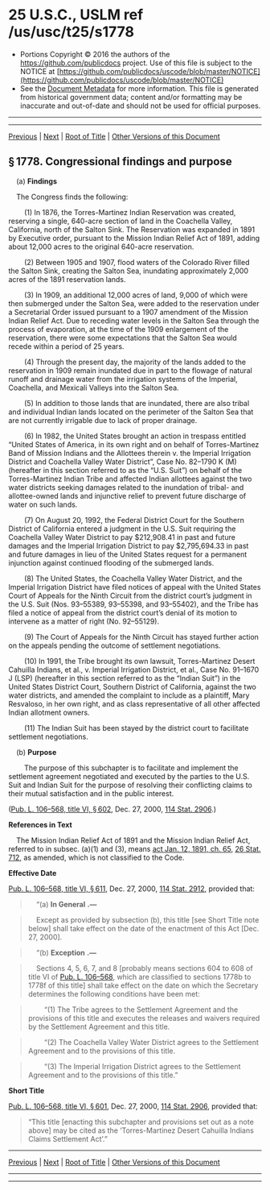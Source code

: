 ---
---

# 25 U.S.C., USLM ref /us/usc/t25/s1778

* Portions Copyright © 2016 the authors of the https://github.com/publicdocs project.
  Use of this file is subject to the NOTICE at [https://github.com/publicdocs/uscode/blob/master/NOTICE](https://github.com/publicdocs/uscode/blob/master/NOTICE)
* See the [Document Metadata](././../../../../..//README.md) for more information.
  This file is generated from historical government data; content and/or formatting may be inaccurate and out-of-date and should not be used for official purposes.

----------
----------

[Previous](./../../../../..//us/usc/t25/ch19/schXII/m__us_usc_t25_ch19_schXII.md) | [Next](./../../../../..//us/usc/t25/ch19/schXII/m__us_usc_t25_s1778a.md) | [Root of Title](./../../../../../) | [Other Versions of this Document](https://publicdocs.github.io/go/links?ns=uslm&ref=%2Fus%2Fusc%2Ft25%2Fs1778)

## § 1778. Congressional findings and purpose

    (a) __Findings__ 

    The Congress finds the following:

        (1) In 1876, the Torres-Martinez Indian Reservation was created, reserving a single, 640-acre section of land in the Coachella Valley, California, north of the Salton Sink. The Reservation was expanded in 1891 by Executive order, pursuant to the Mission Indian Relief Act of 1891, adding about 12,000 acres to the original 640-acre reservation.

        (2) Between 1905 and 1907, flood waters of the Colorado River filled the Salton Sink, creating the Salton Sea, inundating approximately 2,000 acres of the 1891 reservation lands.

        (3) In 1909, an additional 12,000 acres of land, 9,000 of which were then submerged under the Salton Sea, were added to the reservation under a Secretarial Order issued pursuant to a 1907 amendment of the Mission Indian Relief Act. Due to receding water levels in the Salton Sea through the process of evaporation, at the time of the 1909 enlargement of the reservation, there were some expectations that the Salton Sea would recede within a period of 25 years.

        (4) Through the present day, the majority of the lands added to the reservation in 1909 remain inundated due in part to the flowage of natural runoff and drainage water from the irrigation systems of the Imperial, Coachella, and Mexicali Valleys into the Salton Sea.

        (5) In addition to those lands that are inundated, there are also tribal and individual Indian lands located on the perimeter of the Salton Sea that are not currently irrigable due to lack of proper drainage.

        (6) In 1982, the United States brought an action in trespass entitled “United States of America, in its own right and on behalf of Torres-Martinez Band of Mission Indians and the Allottees therein v. the Imperial Irrigation District and Coachella Valley Water District”, Case No. 82–1790 K (M) (hereafter in this section referred to as the “U.S. Suit”) on behalf of the Torres-Martinez Indian Tribe and affected Indian allottees against the two water districts seeking damages related to the inundation of tribal- and allottee-owned lands and injunctive relief to prevent future discharge of water on such lands.

        (7) On August 20, 1992, the Federal District Court for the Southern District of California entered a judgment in the U.S. Suit requiring the Coachella Valley Water District to pay $212,908.41 in past and future damages and the Imperial Irrigation District to pay $2,795,694.33 in past and future damages in lieu of the United States request for a permanent injunction against continued flooding of the submerged lands.

        (8) The United States, the Coachella Valley Water District, and the Imperial Irrigation District have filed notices of appeal with the United States Court of Appeals for the Ninth Circuit from the district court’s judgment in the U.S. Suit (Nos. 93–55389, 93–55398, and 93–55402), and the Tribe has filed a notice of appeal from the district court’s denial of its motion to intervene as a matter of right (No. 92–55129).

        (9) The Court of Appeals for the Ninth Circuit has stayed further action on the appeals pending the outcome of settlement negotiations.

        (10) In 1991, the Tribe brought its own lawsuit, Torres-Martinez Desert Cahuilla Indians, et al., v. Imperial Irrigation District, et al., Case No. 91–1670 J (LSP) (hereafter in this section referred to as the “Indian Suit”) in the United States District Court, Southern District of California, against the two water districts, and amended the complaint to include as a plaintiff, Mary Resvaloso, in her own right, and as class representative of all other affected Indian allotment owners.

        (11) The Indian Suit has been stayed by the district court to facilitate settlement negotiations.

    (b) __Purpose__ 

        The purpose of this subchapter is to facilitate and implement the settlement agreement negotiated and executed by the parties to the U.S. Suit and Indian Suit for the purpose of resolving their conflicting claims to their mutual satisfaction and in the public interest.

([Pub. L. 106–568, title VI, § 602][/us/pl/106/568/s602], Dec. 27, 2000, [114 Stat. 2906][/us/stat/114/2906].)

 __References in Text__ 

    The Mission Indian Relief Act of 1891 and the Mission Indian Relief Act, referred to in subsec. (a)(1) and (3), means [act Jan. 12, 1891, ch. 65][/us/act/1891-01-12/ch65], [26 Stat. 712][/us/stat/26/712], as amended, which is not classified to the Code.

 __Effective Date__ 

[Pub. L. 106–568, title VI, § 611][/us/pl/106/568/s611], Dec. 27, 2000, [114 Stat. 2912][/us/stat/114/2912], provided that:

>     “(a)  __In General__  __.—__ 

>     Except as provided by subsection (b), this title \[see Short Title note below\] shall take effect on the date of the enactment of this Act \[Dec. 27, 2000\].

>     “(b)  __Exception__  __.—__ 

>     Sections 4, 5, 6, 7, and 8 \[probably means sections 604 to 608 of title VI of [Pub. L. 106–568][/us/pl/106/568], which are classified to sections 1778b to 1778f of this title\] shall take effect on the date on which the Secretary determines the following conditions have been met:

>         “(1) The Tribe agrees to the Settlement Agreement and the provisions of this title and executes the releases and waivers required by the Settlement Agreement and this title.

>         “(2) The Coachella Valley Water District agrees to the Settlement Agreement and to the provisions of this title.

>         “(3) The Imperial Irrigation District agrees to the Settlement Agreement and to the provisions of this title.”

 __Short Title__ 

[Pub. L. 106–568, title VI, § 601][/us/pl/106/568/s601], Dec. 27, 2000, [114 Stat. 2906][/us/stat/114/2906], provided that: 

> “This title \[enacting this subchapter and provisions set out as a note above\] may be cited as the ‘Torres-Martinez Desert Cahuilla Indians Claims Settlement Act’.”

----------

[Previous](./../../../../..//us/usc/t25/ch19/schXII/m__us_usc_t25_ch19_schXII.md) | [Next](./../../../../..//us/usc/t25/ch19/schXII/m__us_usc_t25_s1778a.md) | [Root of Title](./../../../../../) | [Other Versions of this Document](https://publicdocs.github.io/go/links?ns=uslm&ref=%2Fus%2Fusc%2Ft25%2Fs1778)

----------
----------

[/us/pl/106/568/s602]: https://publicdocs.github.io/go/links?ns=uslm&ref=%2Fus%2Fpl%2F106%2F568%2Fs602
[/us/stat/114/2906]: https://publicdocs.github.io/go/links?ns=uslm&ref=%2Fus%2Fstat%2F114%2F2906
[/us/act/1891-01-12/ch65]: https://publicdocs.github.io/go/links?ns=uslm&ref=%2Fus%2Fact%2F1891-01-12%2Fch65
[/us/stat/26/712]: https://publicdocs.github.io/go/links?ns=uslm&ref=%2Fus%2Fstat%2F26%2F712
[/us/pl/106/568/s611]: https://publicdocs.github.io/go/links?ns=uslm&ref=%2Fus%2Fpl%2F106%2F568%2Fs611
[/us/stat/114/2912]: https://publicdocs.github.io/go/links?ns=uslm&ref=%2Fus%2Fstat%2F114%2F2912
[/us/pl/106/568]: https://publicdocs.github.io/go/links?ns=uslm&ref=%2Fus%2Fpl%2F106%2F568
[/us/pl/106/568/s601]: https://publicdocs.github.io/go/links?ns=uslm&ref=%2Fus%2Fpl%2F106%2F568%2Fs601
[/us/stat/114/2906]: https://publicdocs.github.io/go/links?ns=uslm&ref=%2Fus%2Fstat%2F114%2F2906


